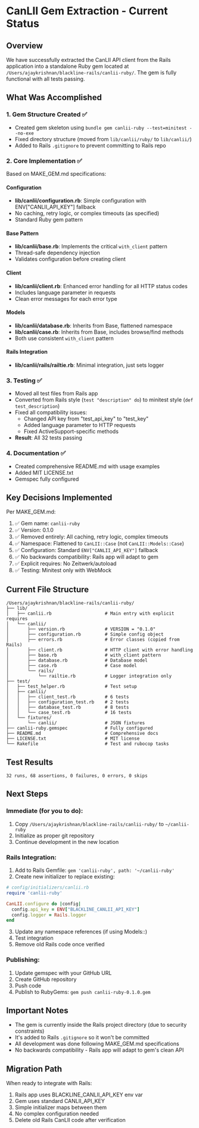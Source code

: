 # CanLII Gem Extraction - Current Status

## Overview

We have successfully extracted the CanLII API client from the Rails application into a standalone Ruby gem located at `/Users/ajaykrishnan/blackline-rails/canlii-ruby/`. The gem is fully functional with all tests passing.

## What Was Accomplished

### 1. Gem Structure Created ✅
- Created gem skeleton using `bundle gem canlii-ruby --test=minitest --no-exe`
- Fixed directory structure (moved from `lib/canlii/ruby/` to `lib/canlii/`)
- Added to Rails `.gitignore` to prevent committing to Rails repo

### 2. Core Implementation ✅
Based on MAKE_GEM.md specifications:

#### Configuration
- **lib/canlii/configuration.rb**: Simple configuration with ENV["CANLII_API_KEY"] fallback
- No caching, retry logic, or complex timeouts (as specified)
- Standard Ruby gem pattern

#### Base Pattern
- **lib/canlii/base.rb**: Implements the critical `with_client` pattern
- Thread-safe dependency injection
- Validates configuration before creating client

#### Client
- **lib/canlii/client.rb**: Enhanced error handling for all HTTP status codes
- Includes language parameter in requests
- Clean error messages for each error type

#### Models
- **lib/canlii/database.rb**: Inherits from Base, flattened namespace
- **lib/canlii/case.rb**: Inherits from Base, includes browse/find methods
- Both use consistent `with_client` pattern

#### Rails Integration
- **lib/canlii/rails/railtie.rb**: Minimal integration, just sets logger

### 3. Testing ✅
- Moved all test files from Rails app
- Converted from Rails style (`test "description" do`) to minitest style (`def test_description`)
- Fixed all compatibility issues:
  - Changed API key from "test_api_key" to "test_key"
  - Added language parameter to HTTP requests
  - Fixed ActiveSupport-specific methods
- **Result**: All 32 tests passing

### 4. Documentation ✅
- Created comprehensive README.md with usage examples
- Added MIT LICENSE.txt
- Gemspec fully configured

## Key Decisions Implemented

Per MAKE_GEM.md:
1. ✅ Gem name: `canlii-ruby`
2. ✅ Version: 0.1.0
3. ✅ Removed entirely: All caching, retry logic, complex timeouts
4. ✅ Namespace: Flattened to `CanLII::Case` (not `CanLII::Models::Case`)
5. ✅ Configuration: Standard `ENV["CANLII_API_KEY"]` fallback
6. ✅ No backwards compatibility: Rails app will adapt to gem
7. ✅ Explicit requires: No Zeitwerk/autoload
8. ✅ Testing: Minitest only with WebMock

## Current File Structure

```
/Users/ajaykrishnan/blackline-rails/canlii-ruby/
├── lib/
│   ├── canlii.rb                    # Main entry with explicit requires
│   └── canlii/
│       ├── version.rb               # VERSION = "0.1.0"
│       ├── configuration.rb         # Simple config object
│       ├── errors.rb                # Error classes (copied from Rails)
│       ├── client.rb                # HTTP client with error handling
│       ├── base.rb                  # with_client pattern
│       ├── database.rb              # Database model
│       ├── case.rb                  # Case model
│       └── rails/
│           └── railtie.rb           # Logger integration only
├── test/
│   ├── test_helper.rb               # Test setup
│   ├── canlii/
│   │   ├── client_test.rb           # 6 tests
│   │   ├── configuration_test.rb    # 2 tests
│   │   ├── database_test.rb         # 8 tests
│   │   └── case_test.rb             # 16 tests
│   └── fixtures/
│       └── canlii/                  # JSON fixtures
├── canlii-ruby.gemspec              # Fully configured
├── README.md                        # Comprehensive docs
├── LICENSE.txt                      # MIT license
└── Rakefile                         # Test and rubocop tasks
```

## Test Results

```
32 runs, 68 assertions, 0 failures, 0 errors, 0 skips
```

## Next Steps

### Immediate (for you to do):
1. Copy `/Users/ajaykrishnan/blackline-rails/canlii-ruby/` to `~/canlii-ruby`
2. Initialize as proper git repository
3. Continue development in the new location

### Rails Integration:
1. Add to Rails Gemfile: `gem 'canlii-ruby', path: '~/canlii-ruby'`
2. Create new initializer to replace existing:
```ruby
# config/initializers/canlii.rb
require 'canlii-ruby'

CanLII.configure do |config|
  config.api_key = ENV["BLACKLINE_CANLII_API_KEY"]
  config.logger = Rails.logger
end
```
3. Update any namespace references (if using Models::)
4. Test integration
5. Remove old Rails code once verified

### Publishing:
1. Update gemspec with your GitHub URL
2. Create GitHub repository
3. Push code
4. Publish to RubyGems: `gem push canlii-ruby-0.1.0.gem`

## Important Notes

- The gem is currently inside the Rails project directory (due to security constraints)
- It's added to Rails `.gitignore` so it won't be committed
- All development was done following MAKE_GEM.md specifications
- No backwards compatibility - Rails app will adapt to gem's clean API

## Migration Path

When ready to integrate with Rails:
1. Rails app uses BLACKLINE_CANLII_API_KEY env var
2. Gem uses standard CANLII_API_KEY
3. Simple initializer maps between them
4. No complex configuration needed
5. Delete old Rails CanLII code after verification